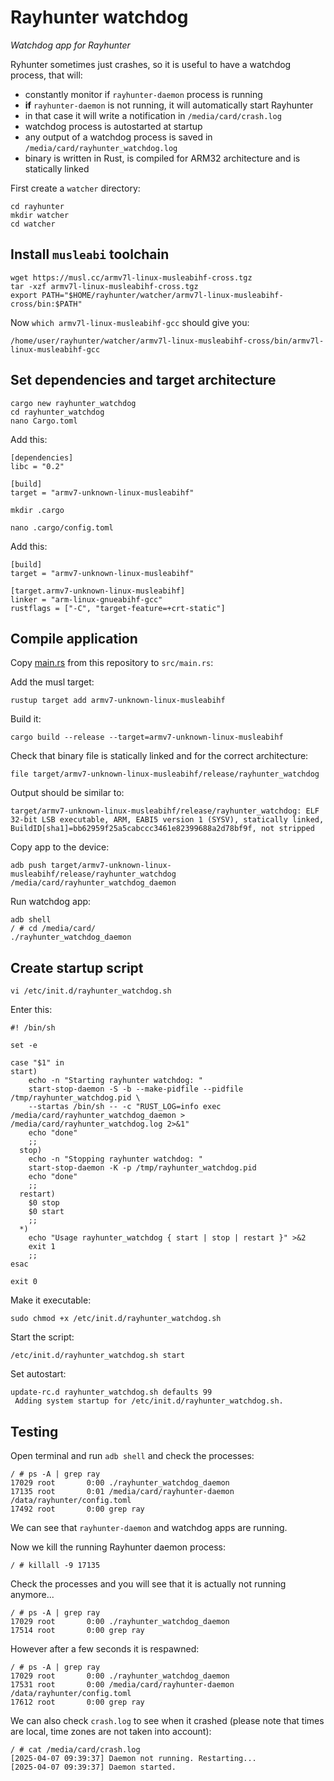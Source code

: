# Rayhunter watchdog
*Watchdog app for Rayhunter*

Ryhunter sometimes just crashes, so it is useful to have a watchdog process, that will:
- constantly monitor if `rayhunter-daemon` process is running
- **if** `rayhunter-daemon` is not running, it will automatically start Rayhunter
- in that case it will write a notification in `/media/card/crash.log`
- watchdog process is autostarted at startup
- any output of a watchdog process is saved in `/media/card/rayhunter_watchdog.log`
- binary is written in Rust, is compiled for ARM32 architecture and is statically linked

First create a `watcher` directory:
```
cd rayhunter
mkdir watcher
cd watcher
```

## Install `musleabi` toolchain

```
wget https://musl.cc/armv7l-linux-musleabihf-cross.tgz
tar -xzf armv7l-linux-musleabihf-cross.tgz
export PATH="$HOME/rayhunter/watcher/armv7l-linux-musleabihf-cross/bin:$PATH"
```
Now `which armv7l-linux-musleabihf-gcc` should give you:
```
/home/user/rayhunter/watcher/armv7l-linux-musleabihf-cross/bin/armv7l-linux-musleabihf-gcc
```

## Set dependencies and target architecture

```
cargo new rayhunter_watchdog
cd rayhunter_watchdog
nano Cargo.toml 
```

Add this:
```
[dependencies]
libc = "0.2"

[build]
target = "armv7-unknown-linux-musleabihf"
```

```
mkdir .cargo

nano .cargo/config.toml
```
Add this:
```
[build]
target = "armv7-unknown-linux-musleabihf"

[target.armv7-unknown-linux-musleabihf]
linker = "arm-linux-gnueabihf-gcc"
rustflags = ["-C", "target-feature=+crt-static"]
```

## Compile application
Copy [main.rs](main.rs) from this repository to `src/main.rs`:

Add the musl target:
```
rustup target add armv7-unknown-linux-musleabihf
```

Build it:
```
cargo build --release --target=armv7-unknown-linux-musleabihf
```

Check that binary file is statically linked and for the correct architecture:
```
file target/armv7-unknown-linux-musleabihf/release/rayhunter_watchdog
```

Output should be similar to:
```
target/armv7-unknown-linux-musleabihf/release/rayhunter_watchdog: ELF 32-bit LSB executable, ARM, EABI5 version 1 (SYSV), statically linked, BuildID[sha1]=bb62959f25a5cabccc3461e82399688a2d78bf9f, not stripped
```

Copy app to the device:
```
adb push target/armv7-unknown-linux-musleabihf/release/rayhunter_watchdog /media/card/rayhunter_watchdog_daemon
```

Run watchdog app:
```
adb shell
/ # cd /media/card/
./rayhunter_watchdog_daemon
```

## Create startup script

`vi /etc/init.d/rayhunter_watchdog.sh `

Enter this:

```
#! /bin/sh

set -e

case "$1" in
start)
    echo -n "Starting rayhunter watchdog: "
    start-stop-daemon -S -b --make-pidfile --pidfile /tmp/rayhunter_watchdog.pid \
    --startas /bin/sh -- -c "RUST_LOG=info exec /media/card/rayhunter_watchdog_daemon > /media/card/rayhunter_watchdog.log 2>&1"
    echo "done"
    ;;
  stop)
    echo -n "Stopping rayhunter watchdog: "
    start-stop-daemon -K -p /tmp/rayhunter_watchdog.pid
    echo "done"
    ;;
  restart)
    $0 stop
    $0 start
    ;;
  *)
    echo "Usage rayhunter_watchdog { start | stop | restart }" >&2
    exit 1
    ;;
esac

exit 0
```

Make it executable:
```
sudo chmod +x /etc/init.d/rayhunter_watchdog.sh
```

Start the script:
```
/etc/init.d/rayhunter_watchdog.sh start
```

Set autostart:
```
update-rc.d rayhunter_watchdog.sh defaults 99
 Adding system startup for /etc/init.d/rayhunter_watchdog.sh.
```

## Testing

Open terminal and run `adb shell` and check the processes:
```
/ # ps -A | grep ray
17029 root       0:00 ./rayhunter_watchdog_daemon
17135 root       0:01 /media/card/rayhunter-daemon /data/rayhunter/config.toml
17492 root       0:00 grep ray
```
We can see that `rayhunter-daemon` and watchdog apps are running.

Now we kill the running Rayhunter daemon process:
```
/ # killall -9 17135
```

Check the processes and you will see that it is actually not running anymore...
```
/ # ps -A | grep ray
17029 root       0:00 ./rayhunter_watchdog_daemon
17514 root       0:00 grep ray
```

However after a few seconds it is respawned:
```
/ # ps -A | grep ray
17029 root       0:00 ./rayhunter_watchdog_daemon
17531 root       0:00 /media/card/rayhunter-daemon /data/rayhunter/config.toml
17612 root       0:00 grep ray
```

We can also check `crash.log` to see when it crashed (please note that times are local, time zones are not taken into account):
```
/ # cat /media/card/crash.log 
[2025-04-07 09:39:37] Daemon not running. Restarting...
[2025-04-07 09:39:37] Daemon started.
```
